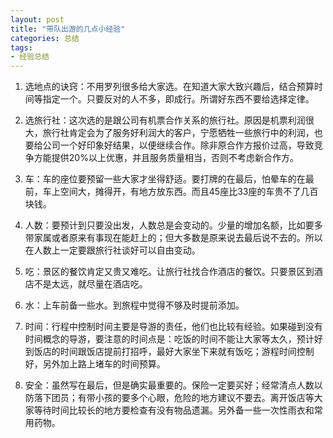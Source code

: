 ```yaml
---
layout: post
title: "带队出游的几点小经验"
categories: 总结
tags:
- 经验总结
---
```

1. 选地点的诀窍：不用罗列很多给大家选。在知道大家大致兴趣后，结合预算时间等指定一个。只要反对的人不多，即成行。所谓好东西不要给选择定律。

2. 选旅行社：这次选的是跟公司有机票合作关系的旅行社。原因是机票利润很大，旅行社肯定会为了服务好利润大的客户，宁愿牺牲一些旅行中的利润，也要给公司一个好印象好结果，以便继续合作。除非原合作方报价过高，导致竞争方能提供20%以上优惠，并且服务质量相当，否则不考虑新合作方。

3. 车：车的座位要预留一些大家才坐得舒适。要打牌的在最后，怕晕车的在最前，车上空间大，摊得开，有地方放东西。而且45座比33座的车贵不了几百块钱。

4. 人数：要预计到只要没出发，人数总是会变动的。少量的增加名额，比如要多带家属或者原来有事现在能赶上的；但大多数是原来说去最后说不去的。所以在人数上一定要跟旅行社谈好可以自由变动。

5. 吃：景区的餐饮肯定又贵又难吃。让旅行社找合作酒店的餐饮。只要景区到酒店不是太远，就尽量在酒店吃。

6. 水：上车前备一些水。到旅程中觉得不够及时提前添加。

7. 时间：行程中控制时间主要是导游的责任，他们也比较有经验。如果碰到没有时间概念的导游，要注意的时间点是：吃饭的时间不能让大家等太久，预计好到饭店的时间跟饭店提前打招呼，最好大家坐下来就有饭吃；游程时间控制好，另外加上路上堵车的时间预算。

8. 安全：虽然写在最后，但是确实最重要的。保险一定要买好；经常清点人数以防落下团员；有带小孩的要多个心眼，危险的地方建议不要去。离开饭店等大家等待时间比较长的地方要检查有没有物品遗漏。另外备一些一次性雨衣和常用药物。